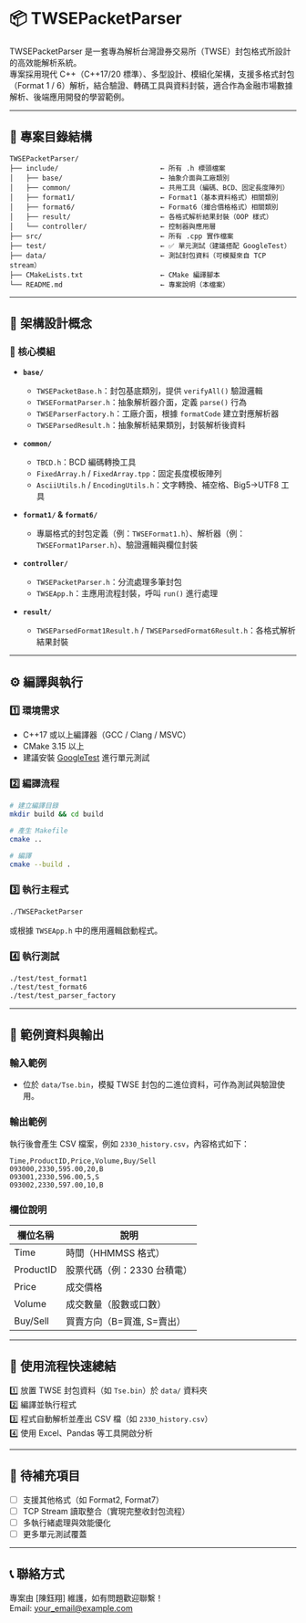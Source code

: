 
# 📦 TWSEPacketParser

TWSEPacketParser 是一套專為解析台灣證券交易所（TWSE）封包格式所設計的高效能解析系統。  
專案採用現代 C++（C++17/20 標準）、多型設計、模組化架構，支援多格式封包（Format 1 / 6）解析，結合驗證、轉碼工具與資料封裝，適合作為金融市場數據解析、後端應用開發的學習範例。

---

## 📂 專案目錄結構

```
TWSEPacketParser/
├── include/                         ← 所有 .h 標頭檔案
│   ├── base/                        ← 抽象介面與工廠類別
│   ├── common/                      ← 共用工具（編碼、BCD、固定長度陣列）
│   ├── format1/                     ← Format1（基本資料格式）相關類別
│   ├── format6/                     ← Format6（撮合價格格式）相關類別
│   ├── result/                      ← 各格式解析結果封裝（OOP 樣式）
│   └── controller/                  ← 控制器與應用層
├── src/                             ← 所有 .cpp 實作檔案
├── test/                            ← ✅ 單元測試（建議搭配 GoogleTest）
├── data/                            ← 測試封包資料（可模擬來自 TCP stream）
├── CMakeLists.txt                   ← CMake 編譯腳本
└── README.md                        ← 專案說明（本檔案）
```

---

## 🧱 架構設計概念

### 🎯 核心模組

- **`base/`**  
  - `TWSEPacketBase.h`：封包基底類別，提供 `verifyAll()` 驗證邏輯
  - `TWSEFormatParser.h`：抽象解析器介面，定義 `parse()` 行為
  - `TWSEParserFactory.h`：工廠介面，根據 `formatCode` 建立對應解析器
  - `TWSEParsedResult.h`：抽象解析結果類別，封裝解析後資料

- **`common/`**  
  - `TBCD.h`：BCD 編碼轉換工具
  - `FixedArray.h` / `FixedArray.tpp`：固定長度模板陣列
  - `AsciiUtils.h` / `EncodingUtils.h`：文字轉換、補空格、Big5→UTF8 工具

- **`format1/` & `format6/`**  
  - 專屬格式的封包定義（例：`TWSEFormat1.h`）、解析器（例：`TWSEFormat1Parser.h`）、驗證邏輯與欄位封裝

- **`controller/`**  
  - `TWSEPacketParser.h`：分流處理多筆封包
  - `TWSEApp.h`：主應用流程封裝，呼叫 `run()` 進行處理

- **`result/`**  
  - `TWSEParsedFormat1Result.h` / `TWSEParsedFormat6Result.h`：各格式解析結果封裝

---

## ⚙️ 編譯與執行

### 1️⃣ 環境需求

- C++17 或以上編譯器（GCC / Clang / MSVC）
- CMake 3.15 以上
- 建議安裝 [GoogleTest](https://github.com/google/googletest) 進行單元測試

### 2️⃣ 編譯流程

```bash
# 建立編譯目錄
mkdir build && cd build

# 產生 Makefile
cmake ..

# 編譯
cmake --build .
```

### 3️⃣ 執行主程式

```bash
./TWSEPacketParser
```

或根據 `TWSEApp.h` 中的應用邏輯啟動程式。

### 4️⃣ 執行測試

```bash
./test/test_format1
./test/test_format6
./test/test_parser_factory
```

---

## 🧪 範例資料與輸出

### 輸入範例

- 位於 `data/Tse.bin`，模擬 TWSE 封包的二進位資料，可作為測試與驗證使用。

### 輸出範例

執行後會產生 CSV 檔案，例如 `2330_history.csv`，內容格式如下：

```csv
Time,ProductID,Price,Volume,Buy/Sell
093000,2330,595.00,20,B
093001,2330,596.00,5,S
093002,2330,597.00,10,B
```

### 欄位說明

| 欄位名稱     | 說明                             |
|--------------|----------------------------------|
| Time         | 時間（HHMMSS 格式）               |
| ProductID    | 股票代碼（例：2330 台積電）        |
| Price        | 成交價格                           |
| Volume       | 成交數量（股數或口數）              |
| Buy/Sell     | 買賣方向（B=買進, S=賣出）         |

---

## 🚀 使用流程快速總結

1️⃣ 放置 TWSE 封包資料（如 `Tse.bin`）於 `data/` 資料夾  
2️⃣ 編譯並執行程式  
3️⃣ 程式自動解析並產出 CSV 檔（如 `2330_history.csv`）  
4️⃣ 使用 Excel、Pandas 等工具開啟分析

---

## 📌 待補充項目

- [ ] 支援其他格式（如 Format2, Format7）
- [ ] TCP Stream 讀取整合（實現完整收封包流程）
- [ ] 多執行緒處理與效能優化
- [ ] 更多單元測試覆蓋

---

## 📞 聯絡方式

專案由 [陳鈺翔] 維護，如有問題歡迎聯繫！  
Email: your_email@example.com
